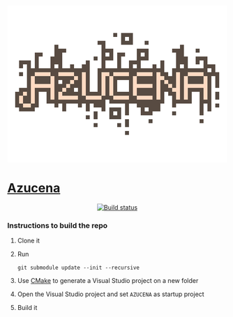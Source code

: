 <p align="center">
	<img src="https://raw.githubusercontent.com/marcomoroni/azucena/master/docs/img/logo_big.png" alt="logo" />
</p>

# [Azucena](https://marcomoroni.github.io/azucena/)

<p align="center">
	<a href="https://ci.appveyor.com/project/marcomoroni/azucena"><img src="https://ci.appveyor.com/api/projects/status/8sqlliuqw0d2a50g?svg=true" alt="Build status" /></a>
</p>

### Instructions to build the repo

1. Clone it
2. Run

    ```
    git submodule update --init --recursive
    ```
    
3. Use [CMake](https://cmake.org/) to generate a Visual Studio project on a new folder
4. Open the Visual Studio project and set `AZUCENA` as startup project
5. Build it
